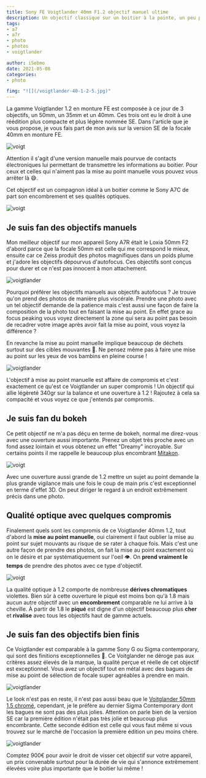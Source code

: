 ```yaml
---
title: Sony FE Voigtlander 40mm F1.2 objectif manuel ultime
description: Un objectif classique sur un boitier à la pointe, un peu paradoxale non ?
tags:
- a7
- a7r
- photo
- photos
- voigtlander

author: iSebmo
date: 2021-05-08
categories:
- photo

fimg: "![](/voigtlander-40-1-2-5.jpg)"
---
```


La gamme Voigtlander 1.2 en monture FE est composée à ce jour de 3 objectifs, un 50mm, un 35mm et un 40mm. Ces trois ont eu le droit à une réédition plus compacte et plus légère nommée SE. Dans l'article que je vous propose, je vous fais part de mon avis sur la version SE de la focale 40mm en monture FE.

![voigt](voigtlander-40-1-2-1.jpg)

Attention il s'agit d'une version manuelle mais pourvue de contacts électroniques lui permettant de transmettre les informations au boitier. Pour ceux et celles qui n'aiment pas la mise au point manuelle vous pouvez vous arrêter là 😅.

Cet objectif est un compagnon idéal à un boitier comme le Sony A7C de part son encombrement et ses qualités optiques.

![voigt](voigtlander-40-1-2-4.jpg)

## Je suis fan des objectifs manuels
Mon meilleur objectif sur mon appareil Sony A7R était le Loxia 50mm F2 d'abord parce que la focale 50mm est celle qui me correspond le mieux, ensuite car ce Zeiss produit des photos magnifiques dans un poids plume et j'adore les objectifs dépourvus d'autofocus. Ces objectifs sont conçus pour durer et ce n'est pas innocent à mon attachement. 

![voigtlander](voigtlander-40-1-2-7.jpg)

Pourquoi préférer les objectifs manuels aux objectifs autofocus ? Je trouve qu'on prend des photos de manière plus viscérale. Prendre une photo avec un tel objectif demande de la patience mais c'est aussi une façon de faire la composition de la photo tout en faisant la mise au point. En effet grace au focus peaking vous voyez directement la zone qui sera au point pas besoin de recadrer votre image après avoir fait la mise au point, vous voyez la différence ?

En revanche la mise au point manuelle implique beaucoup de déchets surtout sur des cibles mouvantes 👶. Ne pensez même pas à faire une mise au point sur les yeux de vos bambins en pleine course !

![voigtlander](voigtlander-40-1-2-8.jpg)

L'objectif à mise au point manuelle est affaire de compromis et c'est exactement ce qu'est ce Voigtlander un super compromis ! Un objectif qui allie légèreté 340gr sur la balance et une ouverture à 1.2 ! Rajoutez à cela sa compacité et vous voyez ce que j'entends par compromis. 

## Je suis fan du bokeh
Ce petit objectif ne m'a pas déçu en terme de bokeh, normal me direz-vous avec une ouverture aussi importante. Prenez un objet très proche avec un fond assez lointain et vous obtenez un effet "Dreamy" incroyable. Sur certains points il me rappelle le beaucoup plus encombrant [Mitakon](https://tfada.fr/mitakon-speedmaster-50mm-f/0.95-dark-knight/).

![voigt](voigtlander-40-1-2-9.jpg)

Avec une ouverture aussi grande de 1.2 mettre un sujet au point demande la plus grande vigilance mais une fois le coup de main pris c'est exceptionnel en terme d'effet 3D. On peut diriger le regard à un endroit extrêmement précis dans une photo. 

## Qualité optique avec quelques compromis
Finalement quels sont les compromis de ce Voigtlander 40mm 1.2, tout d'abord la **mise au point manuelle**, oui clairement il faut oublier la mise au point sur sujet mouvants au risque de se rater à chaque fois. Mais c'est une autre façon de prendre des photos, on fait la mise au point exactement où on le désire et par systématiquement sur l'oeil 👁. On **prend vraiment le temps** de prendre des photos avec ce type d'objectif. 

![voigt](voigtlander-40-1-2-2.jpg)

La qualité optique à 1.2 comporte de nombreuse **dérives chromatiques** violettes. Bien sûr à cette ouverture le piqué est moins bon qu'à 1.8 mais aucun autre objectif avec un **encombrement** comparable ne lui arrive à la cheville. À partir de 1.8 le **piqué** est digne d'un objectif beaucoup plus **cher** et **rivalise** avec tous les objectifs haut de gamme actuels. 

## Je suis fan des objectifs bien finis
Ce Voigtlander est comparable à la gamme Sony G ou Sigma contemporary, qui sont des finitions exceptionnelles 🥰. Ce Voitglander ne déroge pas aux critères assez élevés de la marque, la qualité perçue et réelle de cet objectif est exceptionnel. Vous avez un objectif tout en métal avec des bagues de mise au point de sélection de focale super agréables à prendre en main. 

![voigtlander](voigtlander-40-1-2-6.jpg)

Le look n'est pas en reste, il n'est pas aussi beau que le [Voitglander 50mm 1.5 chromé](https://www.voigtlaender.de/lenses/vm/50-mm-11-5-nokton-asphaerisch/?lang=en), cependant, je le préfère au dernier Sigma Contemporary dont les bagues ne sont pas des plus jolies.
Attention on parle bien de la version SE car la première édition n'était pas très jolie et beaucoup plus encombrante. Cette seconde édition est celle qui vous faut même si vous trouvez sur le marché de l'occasion la première édition un peu moins chère. 

![voigtlander](voigtlander-40-1-2-3.jpg)

Comptez 900€ pour avoir le droit de visser cet objectif sur votre appareil, un prix convenable surtout pour la durée de vie qui s'annonce extrêmement élevées voire plus importante que le boitier lui même !

